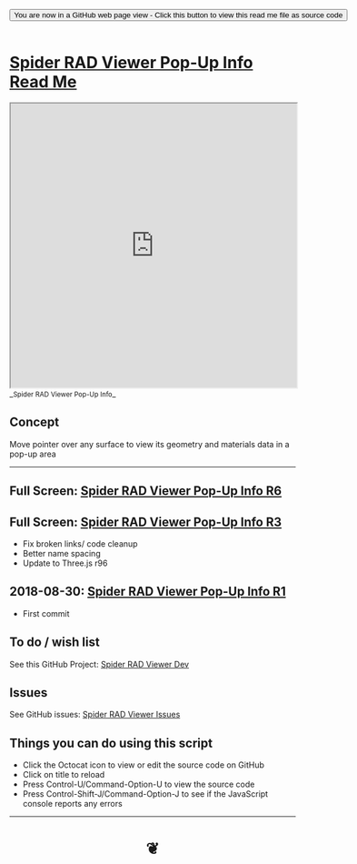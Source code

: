 
<span style=display:none; >[You are now in a GitHub source code view - click this link to view Read Me file as a web page]( https://www.ladybug.tools/spider-rad-viewer/#cookbook/rad-viewer-pop-up-info/README.md "View file as a web page." ) </span>

<div><input type=button class = "btn btn-secondary btn-sm" onclick=window.location.href="https://www.ladybug.tools/spider-rad-viewer/blob/master/cookbook/rad-viewer-pop-up-info/README.md"
value="You are now in a GitHub web page view - Click this button to view this read me file as source code" ></div>

<br>

# [Spider RAD Viewer Pop-Up Info Read Me]( #cookbook/rad-viewer-pop-up-info/README.md )


<iframe src=https://www.ladybug.tools/spider-rad-viewer/cookbook/rad-viewer-pop-up-info/index.html width=100% height=500px >Iframes are not viewable in GitHub source code views</iframe>
_<small>Spider RAD Viewer Pop-Up Info</small>_


## Concept

Move pointer over any surface to view its geometry and materials data in a pop-up area

***

## Full Screen: [Spider RAD Viewer Pop-Up Info R6]( https://www.ladybug.tools/spider-rad-viewer/cookbook/rad-viewer-pop-up-info/r6/rad-viewer-pop-up-info.html )




## Full Screen: [Spider RAD Viewer Pop-Up Info R3]( https://www.ladybug.tools/spider-rad-viewer/cookbook/rad-viewer-pop-up-info/r3/rad-viewer-pop-up-info.html )

* Fix broken links/ code cleanup
* Better name spacing
* Update to Three.js r96


## 2018-08-30: [Spider RAD Viewer Pop-Up Info R1]( https://www.ladybug.tools/spider-rad-viewer/cookbook/rad-viewer-pop-up-info/r1/rad-viewer-pop-up-info.html )


* First commit


## To do / wish list

See this GitHub Project: [Spider RAD Viewer Dev]( https://github.com/ladybug-tools/spider-rad-viewer/projects/1 )


## Issues

See GitHub issues: [Spider RAD Viewer Issues]( https://github.com/ladybug-tools/spider-rad-viewer/issues )


## Things you can do using this script

* Click the Octocat icon to view or edit the source code on GitHub
* Click on title to reload
* Press Control-U/Command-Option-U to view the source code
* Press Control-Shift-J/Command-Option-J to see if the JavaScript console reports any errors

***

# <center title="hello!" ><a href=javascript:window.scrollTo(0,0); style=text-decoration:none; > ❦ </a></center>

